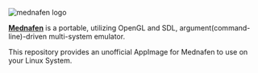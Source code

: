 ![mednafen logo](https://mednafen.github.io/newlogo.png)

**[Mednafen](https://mednafen.github.io/)** is a portable, utilizing OpenGL and SDL, argument(command-line)-driven multi-system emulator.

This repository provides an unofficial AppImage for Mednafen to use on your Linux System.
